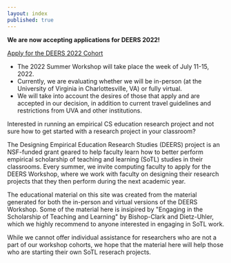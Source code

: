 ```yaml
---
layout: index
published: true
---
```

__We are now accepting applications for DEERS 2022!__

[Apply for the DEERS 2022 Cohort](https://ncsu.qualtrics.com/jfe/form/SV_9TeZHLzDgEux3gx)

* The 2022 Summer Workshop will take place the week of July 11-15, 2022.
* Currently, we are evaluating whether we will be in-person (at the University of Virginia in Charlottesville, VA) or fully virtual.
* We will take into account the desires of those that apply and are accepted in our decision, in addition to current travel guidelines and restrictions from UVA and other institutions.

Interested in running an empirical CS education research project and not sure how to get started with a research project in your classroom?  

The Designing Empirical Education Research Studies (DEERS) project is an NSF-funded grant geared to help faculty learn how to better perform empirical scholarship of teaching and learning (SoTL) studies in their classrooms.  Every summer, we invite computing faculty to apply for the DEERS Workshop, where we work with faculty on designing their research projects that they then perform during the next academic year.

The educational material on this site was created from the material generated for both the in-person and virtual versions of the DEERS Workshop.  Some of the material here is insipired by "Engaging in the Scholarship of Teaching and Learning" by Bishop-Clark and Dietz-Uhler, which we highly recommend to anyone interested in engaging in SoTL work.

While we cannot offer individual assistance for researchers who are not a part of our workshop cohorts, we hope that the material here will help those who are starting their own SoTL reserach projects.